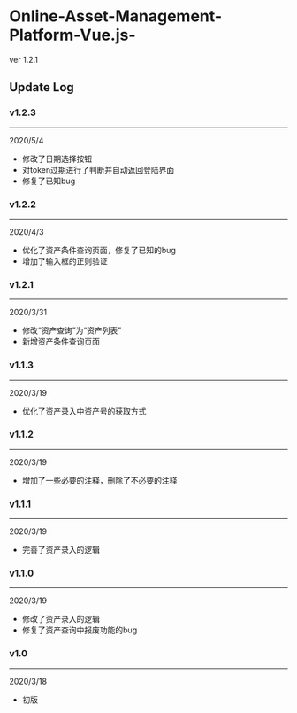 # Online-Asset-Management-Platform-Vue.js-
ver 1.2.1

## Update Log

### v1.2.3
---
2020/5/4
- 修改了日期选择按钮
- 对token过期进行了判断并自动返回登陆界面
- 修复了已知bug

### v1.2.2
---
2020/4/3
- 优化了资产条件查询页面，修复了已知的bug
- 增加了输入框的正则验证

### v1.2.1
---
2020/3/31
- 修改“资产查询”为“资产列表”
- 新增资产条件查询页面

### v1.1.3
---
2020/3/19
- 优化了资产录入中资产号的获取方式

### v1.1.2
---
2020/3/19
- 增加了一些必要的注释，删除了不必要的注释

### v1.1.1
---
2020/3/19
- 完善了资产录入的逻辑

### v1.1.0
---
2020/3/19 
- 修改了资产录入的逻辑
- 修复了资产查询中报废功能的bug

### v1.0
---
2020/3/18
- 初版